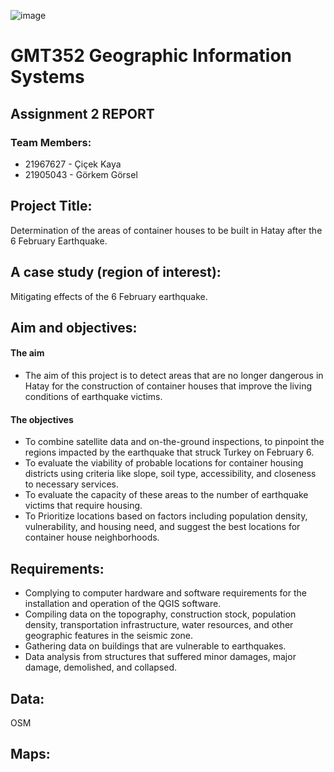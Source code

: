![image](https://user-images.githubusercontent.com/120742302/228538613-fe90ac95-443e-4efc-be87-84007dc29b19.png)

# GMT352 Geographic Information Systems 

## Assignment 2 REPORT

### Team Members:
- 21967627 - Çiçek Kaya 
- 21905043 - Görkem Görsel



## Project Title:
 Determination of the areas of container houses to be built in Hatay after the 6 February Earthquake.


## A case study (region of interest): 
 Mitigating effects of the 6 February earthquake. 


## Aim and objectives:
#### The aim  
* The aim of this project is to detect areas that are no longer dangerous in Hatay for the construction of container houses that improve the living conditions of earthquake victims.


#### The objectives 
* To combine satellite data and on-the-ground inspections, to pinpoint the regions impacted by the earthquake that struck Turkey on February 6.
* To evaluate the viability of probable locations for container housing districts using criteria like slope, soil type, accessibility, and closeness to necessary services.
* To evaluate the capacity of these areas to the number of earthquake victims that require housing.
* To Prioritize locations based on factors including population density, vulnerability, and housing need, and suggest the best locations for container house neighborhoods.


## Requirements:
- Complying to computer hardware and software requirements for the installation and operation of the QGIS software.
- Compiling data on the topography, construction stock, population density, transportation infrastructure, water resources, and other geographic features in the seismic zone.
- Gathering data on buildings that are vulnerable to earthquakes.
- Data analysis from structures that suffered minor damages, major damage, demolished, and collapsed.



## Data:
 OSM


## Maps:





